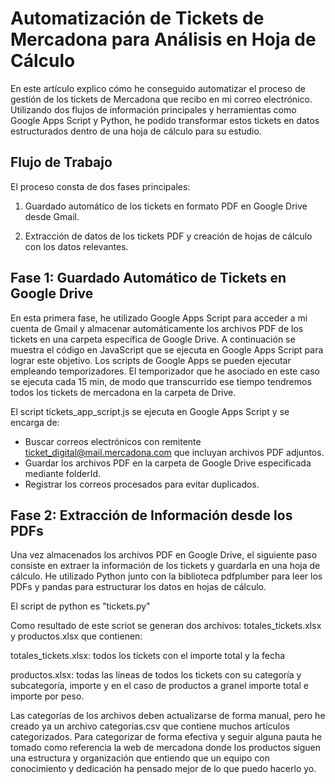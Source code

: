 # Automatización de Tickets de Mercadona para Análisis en Hoja de Cálculo

En este artículo explico cómo he conseguido automatizar el proceso de gestión de los tickets de Mercadona que recibo en mi correo electrónico. Utilizando dos flujos de información principales y herramientas como Google Apps Script y Python, he podido transformar estos tickets en datos estructurados dentro de una hoja de cálculo para su estudio.

## Flujo de Trabajo

El proceso consta de dos fases principales:

1. Guardado automático de los tickets en formato PDF en Google Drive desde Gmail.

2. Extracción de datos de los tickets PDF y creación de hojas de cálculo con los datos relevantes.

## Fase 1: Guardado Automático de Tickets en Google Drive

En esta primera fase, he utilizado Google Apps Script para acceder a mi cuenta de Gmail y almacenar automáticamente los archivos PDF de los tickets en una carpeta específica de Google Drive. A continuación se muestra el código en JavaScript que se ejecuta en Google Apps Script para lograr este objetivo.
Los scripts de Google Apps se pueden ejecutar empleando temporizadores. El temporizador que he asociado en este caso se ejecuta cada 15 min, de modo que transcurrido ese tiempo tendremos todos los tickets de mercadona en la carpeta de Drive.

El script tickets_app_script.js se ejecuta en Google Apps Script y se encarga de:

- Buscar correos electrónicos con remitente ticket_digital@mail.mercadona.com que incluyan archivos PDF adjuntos.
- Guardar los archivos PDF en la carpeta de Google Drive especificada mediante folderId.
- Registrar los correos procesados para evitar duplicados.

## Fase 2: Extracción de Información desde los PDFs
Una vez almacenados los archivos PDF en Google Drive, el siguiente paso consiste en extraer la información de los tickets y guardarla en una hoja de cálculo. He utilizado Python junto con la biblioteca pdfplumber para leer los PDFs y pandas para estructurar los datos en hojas de cálculo.

El script de python es "tickets.py"

Como resultado de este scriot se generan dos archivos: totales_tickets.xlsx y productos.xlsx que contienen:

totales_tickets.xlsx: todos los tickets con el importe total y la fecha

productos.xlsx: todas las líneas de todos los tickets con su categoría y subcategoría, importe y en el caso de productos a granel importe total e importe por peso. 

Las categorías de los archivos deben actualizarse de forma manual, pero he creado ya un archivo categorias.csv que contiene muchos artículos categorizados. Para categorizar de forma efectiva y seguir alguna pauta he tomado como referencia la web de mercadona donde los productos siguen una estructura y organización que entiendo que un equipo con conocimiento y dedicación ha pensado mejor de lo que puedo hacerlo yo. 

